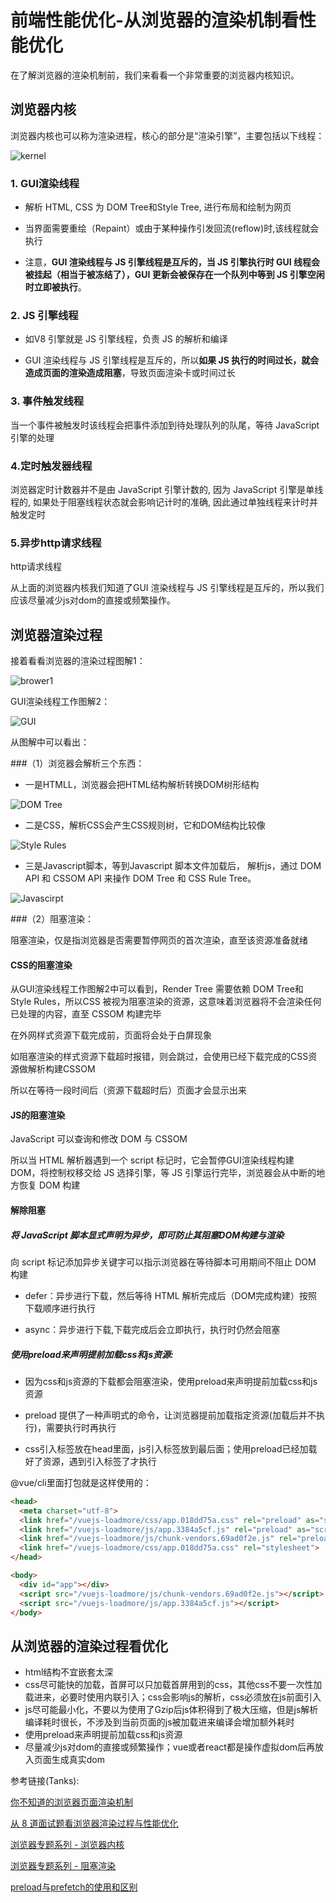 # 前端性能优化-从浏览器的渲染机制看性能优化

在了解浏览器的渲染机制前，我们来看看一个非常重要的浏览器内核知识。

## 浏览器内核

浏览器内核也可以称为渲染进程，核心的部分是“渲染引擎”，主要包括以下线程：

![kernel](https://user-images.githubusercontent.com/20060839/149121602-5489dc6f-6a23-4021-8d2b-b02bb21344b2.png)

### 1. GUI渲染线程

* 解析 HTML, CSS 为 DOM Tree和Style Tree, 进行布局和绘制为网页

* 当界面需要重绘（Repaint）或由于某种操作引发回流(reflow)时,该线程就会执行

* 注意，<b>GUI 渲染线程与 JS 引擎线程是互斥的，当 JS 引擎执行时 GUI 线程会被挂起（相当于被冻结了），GUI 更新会被保存在一个队列中等到 JS 引擎空闲时立即被执行</b>。

### 2. JS 引擎线程

* 如V8 引擎就是 JS 引擎线程，负责 JS 的解析和编译

* GUI 渲染线程与 JS 引擎线程是互斥的，所以<b>如果 JS 执行的时间过长，就会造成页面的渲染造成阻塞</b>，导致页面渲染卡或时间过长

### 3. 事件触发线程

当一个事件被触发时该线程会把事件添加到待处理队列的队尾，等待 JavaScript 引擎的处理

### 4.定时触发器线程

浏览器定时计数器并不是由 JavaScript 引擎计数的, 因为 JavaScript 引擎是单线程的, 如果处于阻塞线程状态就会影响记计时的准确, 因此通过单独线程来计时并触发定时

### 5.异步http请求线程

http请求线程

从上面的浏览器内核我们知道了GUI 渲染线程与 JS 引擎线程是互斥的，所以我们应该尽量减少js对dom的直接或频繁操作。

## 浏览器渲染过程

接着看看浏览器的渲染过程图解1：

![brower1](https://user-images.githubusercontent.com/20060839/149257583-91327e38-88f2-4a2d-a3dc-4e58224c25ac.png)

GUI渲染线程工作图解2：

![GUI](https://user-images.githubusercontent.com/20060839/149256578-5e4ac524-bd07-4c8c-a6cb-a5d4d8160972.png)

从图解中可以看出：

###（1）浏览器会解析三个东西：

* 一是HTMLL，浏览器会把HTML结构解析转换DOM树形结构

![DOM Tree](https://user-images.githubusercontent.com/20060839/149258922-8d185721-be8f-4789-b54f-720c38c1413e.gif)


* 二是CSS，解析CSS会产生CSS规则树，它和DOM结构比较像

![Style Rules](https://user-images.githubusercontent.com/20060839/149258970-bc044d3d-27a3-4286-802f-95439372add7.jpg)

* 三是Javascript脚本，等到Javascript 脚本文件加载后， 解析js，通过 DOM API 和 CSSOM API 来操作 DOM Tree 和 CSS Rule Tree。

![Javascirpt](https://user-images.githubusercontent.com/20060839/149258978-f5ec3790-69f6-4c9c-9e5e-54556f348e9d.gif)

###（2）阻塞渲染：

阻塞渲染，仅是指浏览器是否需要暂停网页的首次渲染，直至该资源准备就绪

#### CSS的阻塞渲染

从GUI渲染线程工作图解2中可以看到，Render Tree 需要依赖 DOM Tree和 Style Rules，所以CSS 被视为阻塞渲染的资源，这意味着浏览器将不会渲染任何已处理的内容，直至 CSSOM 构建完毕

在外网样式资源下载完成前，页面将会处于白屏现象

如阻塞渲染的样式资源下载超时报错，则会跳过，会使用已经下载完成的CSS资源做解析构建CSSOM

所以在等待一段时间后（资源下载超时后）页面才会显示出来

#### JS的阻塞渲染

JavaScript 可以查询和修改 DOM 与 CSSOM

所以当 HTML 解析器遇到一个 script 标记时，它会暂停GUI渲染线程构建 DOM，将控制权移交给 JS 选择引擎，等 JS 引擎运行完毕，浏览器会从中断的地方恢复 DOM 构建

#### 解除阻塞

##### 将 JavaScript 脚本显式声明为异步，即可防止其阻塞DOM构建与渲染

  向 script 标记添加异步关键字可以指示浏览器在等待脚本可用期间不阻止 DOM 构建

* defer：异步进行下载，然后等待 HTML 解析完成后（DOM完成构建）按照下载顺序进行执行

* async：异步进行下载,下载完成后会立即执行，执行时仍然会阻塞

##### 使用preload来声明提前加载css和js资源:

* 因为css和js资源的下载都会阻塞渲染，使用preload来声明提前加载css和js资源

* preload 提供了一种声明式的命令，让浏览器提前加载指定资源(加载后并不执行)，需要执行时再执行

* css引入标签放在head里面，js引入标签放到最后面；使用preload已经加载好了资源，遇到引入标签了才执行

@vue/cli里面打包就是这样使用的：

```html
<head>
  <meta charset="utf-8">
  <link href="/vuejs-loadmore/css/app.018dd75a.css" rel="preload" as="style">
  <link href="/vuejs-loadmore/js/app.3384a5cf.js" rel="preload" as="script">
  <link href="/vuejs-loadmore/js/chunk-vendors.69ad0f2e.js" rel="preload" as="script">
  <link href="/vuejs-loadmore/css/app.018dd75a.css" rel="stylesheet">
</head>

<body>
  <div id="app"></div>
  <script src="/vuejs-loadmore/js/chunk-vendors.69ad0f2e.js"></script>
  <script src="/vuejs-loadmore/js/app.3384a5cf.js"></script>
</body>
```

## 从浏览器的渲染过程看优化

* html结构不宜嵌套太深
* css尽可能快的加载，首屏可以只加载首屏用到的css，其他css不要一次性加载进来，必要时使用内联引入；css会影响js的解析，css必须放在js前面引入
* js尽可能最小化，不要以为使用了Gzip后js体积得到了极大压缩，但是js解析编译耗时很长，不涉及到当前页面的js被加载进来编译会增加额外耗时
* 使用preload来声明提前加载css和js资源
* 尽量减少js对dom的直接或频繁操作；vue或者react都是操作虚拟dom后再放入页面生成真实dom

参考链接(Tanks):

[你不知道的浏览器页面渲染机制](https://juejin.cn/post/6844903815758479374)

[从 8 道面试题看浏览器渲染过程与性能优化](https://juejin.cn/post/6844904040346681358)

[浏览器专题系列 - 浏览器内核](https://juejin.cn/post/6926729677088227342)

[浏览器专题系列 - 阻塞渲染](https://juejin.cn/post/6926554160548708359)

[preload与prefetch的使用和区别](https://www.jianshu.com/p/8920dc078689)